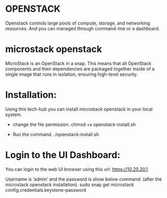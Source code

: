 # OPENSTACK
Openstack controls large pools of compute, storage, and networking resources.
And you can managed through command-line or a dashboard.

# microstack openstack
MicroStack is an OpenStack in a snap. 
This means that all OpenStack components and their dependencies are packaged together inside of a single image that runs in isolation, ensuring high-level security.

# Installation:
Using this tech-hub you can install microstack openstack in your local system.
* change the file permission.
  chmod +x openstack-install.sh

* Run the command.
 ./openstack-install.sh

# Login to the UI Dashboard:
You can login to the web UI browser using this url:
https://10.20.20.1

Username is ‘admin’ and the password is show below command:
(after the microstack openstack installation).
sudo snap get microstack config.credentials.keystone-password 